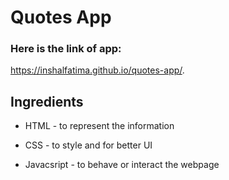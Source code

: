 # Quotes App


### Here is the link of app:
https://inshalfatima.github.io/quotes-app/.

## Ingredients

* HTML - to represent the information

* CSS - to style and for better UI

* Javacsript - to behave or interact the webpage
